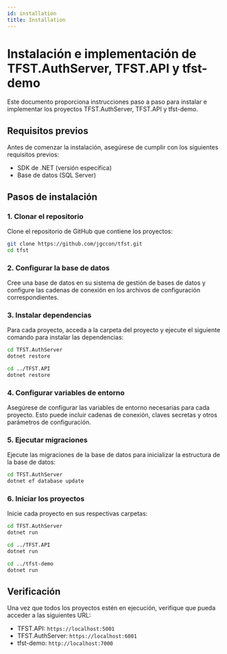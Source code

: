 ```yaml
---
id: installation
title: Installation
---
```

# Instalación e implementación de TFST.AuthServer, TFST.API y tfst-demo

Este documento proporciona instrucciones paso a paso para instalar e implementar los proyectos TFST.AuthServer, TFST.API y tfst-demo.

## Requisitos previos

Antes de comenzar la instalación, asegúrese de cumplir con los siguientes requisitos previos:

- SDK de .NET (versión específica)
- Base de datos (SQL Server)

## Pasos de instalación

### 1. Clonar el repositorio

Clone el repositorio de GitHub que contiene los proyectos:

```bash
git clone https://github.com/jgccon/tfst.git
cd tfst
```

### 2. Configurar la base de datos

Cree una base de datos en su sistema de gestión de bases de datos y configure las cadenas de conexión en los archivos de configuración correspondientes.

### 3. Instalar dependencias

Para cada proyecto, acceda a la carpeta del proyecto y ejecute el siguiente comando para instalar las dependencias:

```bash
cd TFST.AuthServer
dotnet restore

cd ../TFST.API
dotnet restore
```

### 4. Configurar variables de entorno

Asegúrese de configurar las variables de entorno necesarias para cada proyecto. Esto puede incluir cadenas de conexión, claves secretas y otros parámetros de configuración.

### 5. Ejecutar migraciones

Ejecute las migraciones de la base de datos para inicializar la estructura de la base de datos:

```bash
cd TFST.AuthServer
dotnet ef database update
```

### 6. Iniciar los proyectos

Inicie cada proyecto en sus respectivas carpetas:

```bash
cd TFST.AuthServer
dotnet run

cd ../TFST.API
dotnet run

cd ../tfst-demo
dotnet run
```

## Verificación

Una vez que todos los proyectos estén en ejecución, verifique que pueda acceder a las siguientes URL:

- TFST.API: `https://localhost:5001`
- TFST.AuthServer: `https://localhost:6001`
- tfst-demo: `http://localhost:7000`

